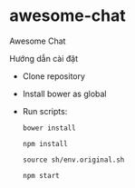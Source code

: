 # awesome-chat
Awesome Chat

Hướng dẫn cài đặt

- Clone repository
- Install bower as global
- Run scripts:

  ````
  bower install
  ````

  ````
  npm install
  ````

  ````
  source sh/env.original.sh
  ````

  ````
  npm start
  ````
